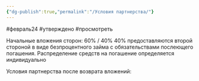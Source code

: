 ```yaml
---
{"dg-publish":true,"permalink":"/Условия партнерства/"}
---
```


#февраль24 #утверждено #просмотреть 

Начальные вложения сторон: 
60% / 40% 
40% предоставляются второй стороной в виде безпроцентного займа с обязательствами послеющего  погашения. Распределение средств на погашение определяется индивидуально 

Условия партнерства после возврата вложений: 
